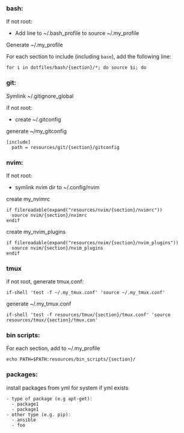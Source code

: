 ### bash:

If not root:
  - Add line to ~/.bash_profile to source ~/.my_profile

Generate ~/.my_profile

For each section to include (including `base`), add the following line:

```
for i in dotfiles/bash/{section}/*; do source $i; do
```

### git:

Symlink ~/.gitignore_global

if not root:
  - create ~/.gitconfig

generate ~/my_gitconfig

```
[include]
  path = resources/git/{section}/gitconfig
```

### nvim:

If not root:
  - symlink nvim dir to ~/.config/nvim


create my_nvimrc
```
if filereadable(expand("resources/nvim/{section}/nvimrc"))
  source nvim/{section}/nvimrc
endif
```

create my_nvim_plugins
```
if filereadable(expand("resources/nvim/{section}/nvim_plugins"))
  source nvim/{section}/nvim_plugins
endif
```

### tmux

if not root, generate tmux.conf:

```
if-shell 'test -f ~/.my_tmux.conf' 'source ~/.my_tmux.conf'
```

generate ~/.my_tmux.conf

```
if-shell 'test -f resources/tmux/{section}/tmux.conf' 'source resources/tmux/{section}/tmux.con'
```

### bin scripts:

For each section, add to ~/.my_profile

```
echo PATH=$PATH:resources/bin_scripts/{section}/
```

### packages:
install packages from yml for system if yml exists

```
- type of package (e.g apt-get):
  - package1
  - package1
- other type (e.g. pip):
  - ansible
  - foo
```
